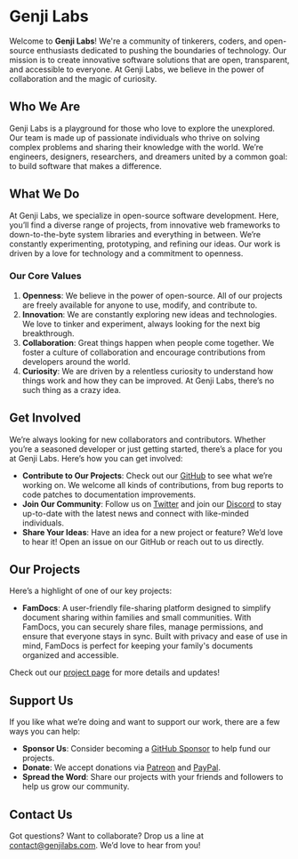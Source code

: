 # Genji Labs

Welcome to **Genji Labs**! We're a community of tinkerers, coders, and open-source enthusiasts dedicated to pushing the boundaries of technology. Our mission is to create innovative software solutions that are open, transparent, and accessible to everyone. At Genji Labs, we believe in the power of collaboration and the magic of curiosity.

## Who We Are

Genji Labs is a playground for those who love to explore the unexplored. Our team is made up of passionate individuals who thrive on solving complex problems and sharing their knowledge with the world. We’re engineers, designers, researchers, and dreamers united by a common goal: to build software that makes a difference.

## What We Do

At Genji Labs, we specialize in open-source software development. Here, you’ll find a diverse range of projects, from innovative web frameworks to down-to-the-byte system libraries and everything in between. We’re constantly experimenting, prototyping, and refining our ideas. Our work is driven by a love for technology and a commitment to openness.

### Our Core Values

1. **Openness**: We believe in the power of open-source. All of our projects are freely available for anyone to use, modify, and contribute to.
2. **Innovation**: We are constantly exploring new ideas and technologies. We love to tinker and experiment, always looking for the next big breakthrough.
3. **Collaboration**: Great things happen when people come together. We foster a culture of collaboration and encourage contributions from developers around the world.
4. **Curiosity**: We are driven by a relentless curiosity to understand how things work and how they can be improved. At Genji Labs, there’s no such thing as a crazy idea.

## Get Involved

We’re always looking for new collaborators and contributors. Whether you’re a seasoned developer or just getting started, there’s a place for you at Genji Labs. Here’s how you can get involved:

- **Contribute to Our Projects**: Check out our [GitHub](https://github.com/genjilabs) to see what we’re working on. We welcome all kinds of contributions, from bug reports to code patches to documentation improvements.
- **Join Our Community**: Follow us on [Twitter](https://twitter.com/genjilabs) and join our [Discord](https://discord.gg/genjilabs) to stay up-to-date with the latest news and connect with like-minded individuals.
- **Share Your Ideas**: Have an idea for a new project or feature? We’d love to hear it! Open an issue on our GitHub or reach out to us directly.

## Our Projects

Here’s a highlight of one of our key projects:

- **FamDocs**: A user-friendly file-sharing platform designed to simplify document sharing within families and small communities. With FamDocs, you can securely share files, manage permissions, and ensure that everyone stays in sync. Built with privacy and ease of use in mind, FamDocs is perfect for keeping your family's documents organized and accessible.

Check out our [project page](https://github.com/genjilabs) for more details and updates!

## Support Us

If you like what we’re doing and want to support our work, there are a few ways you can help:

- **Sponsor Us**: Consider becoming a [GitHub Sponsor](https://github.com/sponsors/genjilabs) to help fund our projects.
- **Donate**: We accept donations via [Patreon](https://patreon.com/genjilabs) and [PayPal](https://paypal.me/genjilabs).
- **Spread the Word**: Share our projects with your friends and followers to help us grow our community.

## Contact Us

Got questions? Want to collaborate? Drop us a line at [contact@genjilabs.com](mailto:contact@genjilabs.com). We’d love to hear from you!
